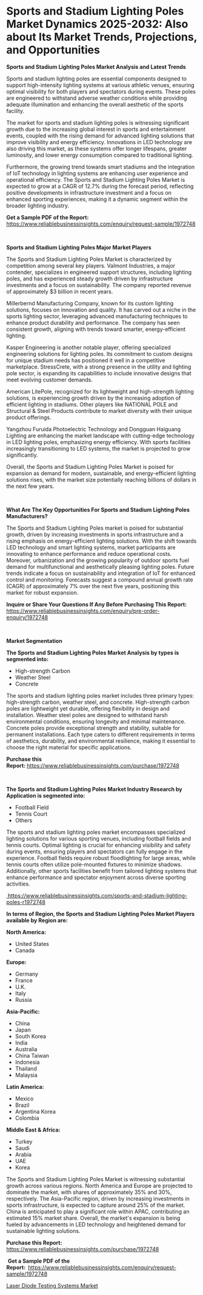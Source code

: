 <p><h1>Sports and Stadium Lighting Poles Market Dynamics 2025-2032: Also about Its Market Trends, Projections, and Opportunities</h1></p><p><strong>Sports and Stadium Lighting Poles Market Analysis and Latest Trends</strong></p>
<p><p>Sports and stadium lighting poles are essential components designed to support high-intensity lighting systems at various athletic venues, ensuring optimal visibility for both players and spectators during events. These poles are engineered to withstand adverse weather conditions while providing adequate illumination and enhancing the overall aesthetic of the sports facility.</p><p>The market for sports and stadium lighting poles is witnessing significant growth due to the increasing global interest in sports and entertainment events, coupled with the rising demand for advanced lighting solutions that improve visibility and energy efficiency. Innovations in LED technology are also driving this market, as these systems offer longer lifespans, greater luminosity, and lower energy consumption compared to traditional lighting.</p><p>Furthermore, the growing trend towards smart stadiums and the integration of IoT technology in lighting systems are enhancing user experience and operational efficiency. The Sports and Stadium Lighting Poles Market is expected to grow at a CAGR of 12.7% during the forecast period, reflecting positive developments in infrastructure investment and a focus on enhanced sporting experiences, making it a dynamic segment within the broader lighting industry.</p></p>
<p><strong>Get a Sample PDF of the Report:&nbsp;</strong> <a href="https://www.reliablebusinessinsights.com/enquiry/request-sample/1972748?utm_campaign=2748&utm_medium=2&utm_source=Github&utm_content=ia&utm_term=02032025&utm_id=sports-and-stadium-lighting-poles">https://www.reliablebusinessinsights.com/enquiry/request-sample/1972748</a></p>
<p>&nbsp;</p>
<p><strong>Sports and Stadium Lighting Poles Major Market Players</strong></p>
<p><p>The Sports and Stadium Lighting Poles Market is characterized by competition among several key players. Valmont Industries, a major contender, specializes in engineered support structures, including lighting poles, and has experienced steady growth driven by infrastructure investments and a focus on sustainability. The company reported revenue of approximately $3 billion in recent years.</p><p>Millerbernd Manufacturing Company, known for its custom lighting solutions, focuses on innovation and quality. It has carved out a niche in the sports lighting sector, leveraging advanced manufacturing techniques to enhance product durability and performance. The company has seen consistent growth, aligning with trends toward smarter, energy-efficient lighting.</p><p>Kasper Engineering is another notable player, offering specialized engineering solutions for lighting poles. Its commitment to custom designs for unique stadium needs has positioned it well in a competitive marketplace. StressCrete, with a strong presence in the utility and lighting pole sector, is expanding its capabilities to include innovative designs that meet evolving customer demands.</p><p>American LitePole, recognized for its lightweight and high-strength lighting solutions, is experiencing growth driven by the increasing adoption of efficient lighting in stadiums. Other players like NATIONAL POLE and Structural & Steel Products contribute to market diversity with their unique product offerings.</p><p>Yangzhou Furuida Photoelectric Technology and Dongguan Haiguang Lighting are enhancing the market landscape with cutting-edge technology in LED lighting poles, emphasizing energy efficiency. With sports facilities increasingly transitioning to LED systems, the market is projected to grow significantly.</p><p>Overall, the Sports and Stadium Lighting Poles Market is poised for expansion as demand for modern, sustainable, and energy-efficient lighting solutions rises, with the market size potentially reaching billions of dollars in the next few years.</p></p>
<p>&nbsp;</p>
<p><strong>What Are The Key Opportunities For Sports and Stadium Lighting Poles Manufacturers?</strong></p>
<p><p>The Sports and Stadium Lighting Poles market is poised for substantial growth, driven by increasing investments in sports infrastructure and a rising emphasis on energy-efficient lighting solutions. With the shift towards LED technology and smart lighting systems, market participants are innovating to enhance performance and reduce operational costs. Moreover, urbanization and the growing popularity of outdoor sports fuel demand for multifunctional and aesthetically pleasing lighting poles. Future trends indicate a focus on sustainability and integration of IoT for enhanced control and monitoring. Forecasts suggest a compound annual growth rate (CAGR) of approximately 7% over the next five years, positioning this market for robust expansion.</p></p>
<p><strong>Inquire or Share Your Questions If Any Before Purchasing This Report:</strong> <a href="https://www.reliablebusinessinsights.com/enquiry/pre-order-enquiry/1972748?utm_campaign=2748&utm_medium=2&utm_source=Github&utm_content=ia&utm_term=02032025&utm_id=sports-and-stadium-lighting-poles">https://www.reliablebusinessinsights.com/enquiry/pre-order-enquiry/1972748</a></p>
<p>&nbsp;</p>
<p><strong>Market Segmentation</strong></p>
<p><strong>The Sports and Stadium Lighting Poles Market Analysis by types is segmented into:</strong></p>
<p><ul><li>High-strength Carbon</li><li>Weather Steel</li><li>Concrete</li></ul></p>
<p><p>The sports and stadium lighting poles market includes three primary types: high-strength carbon, weather steel, and concrete. High-strength carbon poles are lightweight yet durable, offering flexibility in design and installation. Weather steel poles are designed to withstand harsh environmental conditions, ensuring longevity and minimal maintenance. Concrete poles provide exceptional strength and stability, suitable for permanent installations. Each type caters to different requirements in terms of aesthetics, durability, and environmental resilience, making it essential to choose the right material for specific applications.</p></p>
<p><strong>Purchase this Report:&nbsp;</strong><a href="https://www.reliablebusinessinsights.com/purchase/1972748?utm_campaign=2748&utm_medium=2&utm_source=Github&utm_content=ia&utm_term=02032025&utm_id=sports-and-stadium-lighting-poles">https://www.reliablebusinessinsights.com/purchase/1972748</a></p>
<p>&nbsp;</p>
<p><strong>The Sports and Stadium Lighting Poles Market Industry Research by Application is segmented into:</strong></p>
<p><ul><li>Football Field</li><li>Tennis Court</li><li>Others</li></ul></p>
<p><p>The sports and stadium lighting poles market encompasses specialized lighting solutions for various sporting venues, including football fields and tennis courts. Optimal lighting is crucial for enhancing visibility and safety during events, ensuring players and spectators can fully engage in the experience. Football fields require robust floodlighting for large areas, while tennis courts often utilize pole-mounted fixtures to minimize shadows. Additionally, other sports facilities benefit from tailored lighting systems that enhance performance and spectator enjoyment across diverse sporting activities.</p></p>
<p><a href="https://www.reliablebusinessinsights.com/sports-and-stadium-lighting-poles-r1972748?utm_campaign=2748&utm_medium=2&utm_source=Github&utm_content=ia&utm_term=02032025&utm_id=sports-and-stadium-lighting-poles">&nbsp;https://www.reliablebusinessinsights.com/sports-and-stadium-lighting-poles-r1972748</a></p>
<p><strong>In terms of Region, the Sports and Stadium Lighting Poles Market Players available by Region are:</strong></p>
<p>
    <p> <strong> North America: </strong>
        <ul>
            <li>United States</li>
            <li>Canada</li>
        </ul>
        </p> 
    <p> <strong> Europe: </strong>
        <ul>
            <li>Germany</li>
            <li>France</li>
            <li>U.K.</li>
            <li>Italy</li>
            <li>Russia</li>
        </ul>
        </p> 
    <p> <strong> Asia-Pacific: </strong>
        <ul>
            <li>China</li>
            <li>Japan</li>
            <li>South Korea</li>
            <li>India</li>
            <li>Australia</li>
            <li>China Taiwan</li>
            <li>Indonesia</li>
            <li>Thailand</li>
            <li>Malaysia</li>
        </ul>
        </p> 
    <p> <strong> Latin America: </strong>
        <ul>
            <li>Mexico</li>
            <li>Brazil</li>
            <li>Argentina Korea</li>
            <li>Colombia</li>
        </ul>
        </p> 
    <p> <strong> Middle East & Africa: </strong>
        <ul>
            <li>Turkey</li>
            <li>Saudi</li>
            <li>Arabia</li>
            <li>UAE</li>
            <li>Korea</li>
        </ul>
    </p>
    </p>
<p><p>The Sports and Stadium Lighting Poles Market is witnessing substantial growth across various regions. North America and Europe are projected to dominate the market, with shares of approximately 35% and 30%, respectively. The Asia-Pacific region, driven by increasing investments in sports infrastructure, is expected to capture around 25% of the market. China is anticipated to play a significant role within APAC, contributing an estimated 15% market share. Overall, the market's expansion is being fueled by advancements in LED technology and heightened demand for sustainable lighting solutions.</p></p>
<p><strong>Purchase this Report: </strong><a href="https://www.reliablebusinessinsights.com/purchase/1972748?utm_campaign=2748&utm_medium=2&utm_source=Github&utm_content=ia&utm_term=02032025&utm_id=sports-and-stadium-lighting-poles">https://www.reliablebusinessinsights.com/purchase/1972748</a></p>
<p>&nbsp;<strong>Get a Sample PDF of the Report:&nbsp;&nbsp;</strong><a href="https://www.reliablebusinessinsights.com/enquiry/request-sample/1972748?utm_campaign=2748&utm_medium=2&utm_source=Github&utm_content=ia&utm_term=02032025&utm_id=sports-and-stadium-lighting-poles">https://www.reliablebusinessinsights.com/enquiry/request-sample/1972748</a></p>
<p><strong></strong></p>
<p><p><a href="https://github.com/tszkintruca/Market-Research-Report-List-1/blob/main/laser-diode-testing-systems-market.md?utm_campaign=2748&utm_medium=2&utm_source=Github&utm_content=ia&utm_term=02032025&utm_id=sports-and-stadium-lighting-poles">Laser Diode Testing Systems Market</a></p></p>